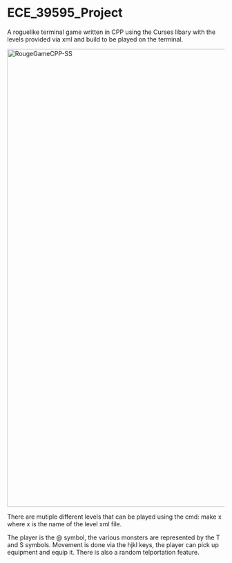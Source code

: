 # ECE_39595_Project
 
 A roguelike terminal game written in CPP using the Curses libary with the levels provided via xml and build to be played on the terminal.
 
 <img width="1058" alt="RougeGameCPP-SS" src="https://user-images.githubusercontent.com/28819110/170748094-77d5d465-a18d-4440-817f-4d5c6542782b.png">

There are mutiple different levels that can be played using the cmd: make x where x is the name of the level xml file.

The player is the @ symbol, the various monsters are represented by the T and S symbols. Movement is done via the hjkl keys, the player can pick up equipment and equip it. There is also a random telportation feature.
